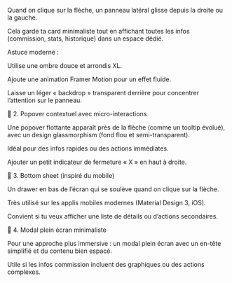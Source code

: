 Quand on clique sur la flèche, un panneau latéral glisse depuis la droite ou la gauche.

Cela garde ta card minimaliste tout en affichant toutes les infos (commission, stats, historique) dans un espace dédié.

Astuce moderne :

Utilise une ombre douce et arrondis XL.

Ajoute une animation Framer Motion pour un effet fluide.

Laisse un léger « backdrop » transparent derrière pour concentrer l’attention sur le panneau.

🔹 2. Popover contextuel avec micro-interactions

Une popover flottante apparaît près de la flèche (comme un tooltip évolué), avec un design glassmorphism (fond flou et semi-transparent).

Idéal pour des infos rapides ou des actions immédiates.

Ajouter un petit indicateur de fermeture « X » en haut à droite.

🔹 3. Bottom sheet (inspiré du mobile)

Un drawer en bas de l’écran qui se soulève quand on clique sur la flèche.

Très utilisé sur les applis mobiles modernes (Material Design 3, iOS).

Convient si tu veux afficher une liste de détails ou d’actions secondaires.

🔹 4. Modal plein écran minimaliste

Pour une approche plus immersive : un modal plein écran avec un en-tête simplifié et du contenu bien espacé.

Utile si les infos commission incluent des graphiques ou des actions complexes.
